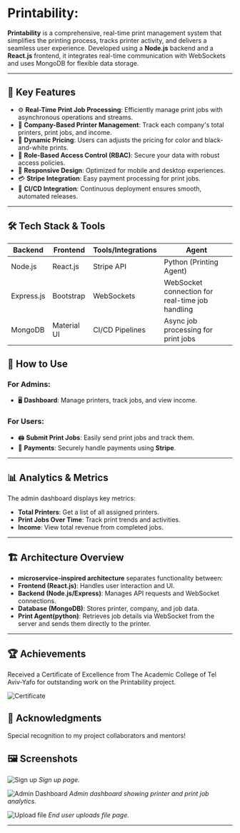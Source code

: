 
# Printability:

**Printability** is a comprehensive, real-time print management system that simplifies the printing process, tracks printer activity, and delivers a seamless user experience. Developed using a **Node.js** backend and a **React.js** frontend, it integrates real-time communication with WebSockets and uses MongoDB for flexible data storage.

---

## 🌟 Key Features

- ⚙️ **Real-Time Print Job Processing**: Efficiently manage print jobs with asynchronous operations and streams.
- 🏢 **Company-Based Printer Management**: Track each company's total printers, print jobs, and income.
- 💸 **Dynamic Pricing**: Users can adjusts the pricing for color and black-and-white prints.
- 🔐 **Role-Based Access Control (RBAC)**: Secure your data with robust access policies.
- 📱 **Responsive Design**: Optimized for mobile and desktop experiences.
- 💳 **Stripe Integration**: Easy payment processing for print jobs.
- 🔄 **CI/CD Integration**: Continuous deployment ensures smooth, automated releases.

---

## 🛠️ Tech Stack & Tools

| Backend       | Frontend       | Tools/Integrations | Agent               |
| ------------- | -------------- | ------------------ | ------------------- |
| Node.js       | React.js       | Stripe API         | Python (Printing Agent) |
| Express.js    | Bootstrap      | WebSockets         | WebSocket connection for real-time job handling |
| MongoDB       | Material UI    | CI/CD Pipelines    | Async job processing for print jobs |



## 🔧 How to Use

### For Admins:
- 🖥 **Dashboard**: Manage printers, track jobs, and view income.

### For Users:
- 🖨 **Submit Print Jobs**: Easily send print jobs and track them.
- 💸 **Payments**: Securely handle payments using **Stripe**.

---

## 📊 Analytics & Metrics

The admin dashboard displays key metrics:
- **Total Printers**: Get a list of all assigned printers.
- **Print Jobs Over Time**: Track print trends and activities.
- **Income**: View total revenue from completed jobs.

---

## 🏗️ Architecture Overview

- **microservice-inspired architecture** separates functionality between:
- **Frontend (React.js)**: Handles user interaction and UI.
- **Backend (Node.js/Express)**: Manages API requests and WebSocket connections.
- **Database (MongoDB)**: Stores printer, company, and job data.
- **Print Agent(python)**: Retrieves job details via WebSocket from the server and sends them directly to the printer.
---

## 🏆 Achievements

Received a Certificate of Excellence from The Academic College of Tel Aviv-Yafo for outstanding work on the Printability project.

![Certificate](https://printabillty-file-uploads.s3.eu-north-1.amazonaws.com/assets/certificate.png)



## 🙌 Acknowledgments

Special recognition to my project collaborators and mentors!

## 🖼️ Screenshots

![Sign up](https://printabillty-file-uploads.s3.eu-north-1.amazonaws.com/assets/sign+up+page.png)
*Sign up page.*


![Admin Dashboard](https://printabillty-file-uploads.s3.eu-north-1.amazonaws.com/assets/dashboard.png)
*Admin dashboard showing printer and print job analytics.*


![Upload file](https://printabillty-file-uploads.s3.eu-north-1.amazonaws.com/assets/print.png)
*End user uploads file page.*

---



